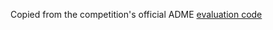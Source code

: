 Copied from the competition's official ADME [evaluation code](https://github.com/asapdiscovery/asap-polaris-blind-challenge-examples/tree/main/evaluation)

